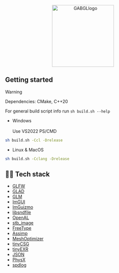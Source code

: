 <p align="center">
    <img src="https://github.com/user-attachments/assets/35a03295-7d87-471c-8f86-cd28b3f4d5ea" alt="GABGLlogo" width="200"/>
</p>

## Getting started
> [!WARNING]
> Dependencies: CMake, C++20 <br>

For general build script info run ```sh build.sh --help```

- Windows <br><br>
Use VS2022 PS/CMD
```bash
sh build.sh -Ccl -Drelease
```
- Linux & MacOS
```bash
sh build.sh -Cclang -Drelease
```

## 👨‍💻 Tech stack
- [GLFW](https://github.com/glfw/glfw)
- [GLAD](https://github.com/Dav1dde/glad)
- [GLM](https://github.com/g-truc/glm)
- [ImGUI](https://github.com/ocornut/imgui)
- [ImGuizmo](https://github.com/CedricGuillemet/ImGuizmo)
- [libsndfile](https://github.com/libsndfile/libsndfile)
- [OpenAL](https://github.com/kcat/openal-soft.git)
- [stb_image](https://github.com/nothings/stb/blob/master/stb_image.h)
- [FreeType](https://github.com/freetype/freetype)
- [Assimp](https://github.com/assimp/assimp)
- [MeshOptimizer](https://github.com/zeux/meshoptimizer)
- [tinyCSG](https://github.com/laleksic/tiny_csg)
- [tinyEXR](https://github.com/syoyo/tinyexr)
- [JSON](https://github.com/nlohmann/json)
- [PhysX](https://github.com/NVIDIA-Omniverse/PhysX)
- [spdlog](https://github.com/gabime/spdlog)
